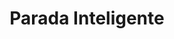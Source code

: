 ---
title: "Parada Inteligente"
url: /ciudad-guayana-puerto-ordaz/parada-inteligente-avenida-guayana-2/
shop: quiosco
---